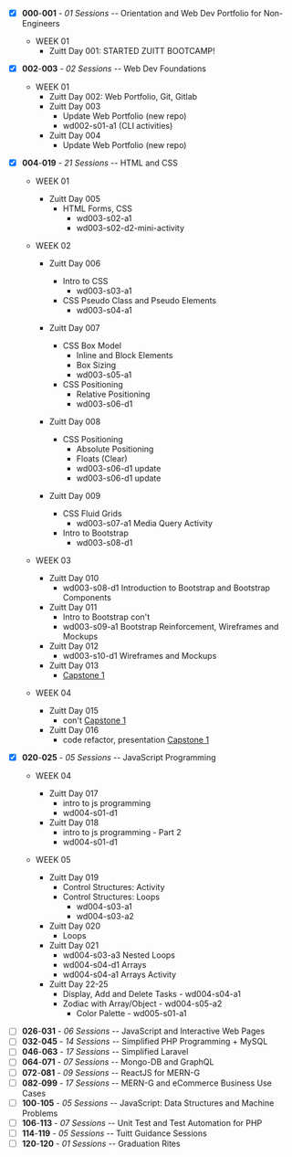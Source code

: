 - [x] **000**-**001** - _01 Sessions_ -- Orientation and Web Dev Portfolio for Non-Engineers

  - WEEK 01
    - Zuitt Day 001: STARTED ZUITT BOOTCAMP!

- [x] **002**-**003** - _02 Sessions_ -- Web Dev Foundations

  - WEEK 01
    - Zuitt Day 002: Web Portfolio, Git, Gitlab
    - Zuitt Day 003
      - Update Web Portfolio (new repo)
      - wd002-s01-a1 (CLI activities)
    - Zuitt Day 004
      - Update Web Portfolio (new repo)

- [x] **004**-**019** - _21 Sessions_ -- HTML and CSS

  - WEEK 01

    - Zuitt Day 005
      - HTML Forms, CSS
        - wd003-s02-a1
        - wd003-s02-d2-mini-activity

  - WEEK 02

    - Zuitt Day 006

      - Intro to CSS
        - wd003-s03-a1
      - CSS Pseudo Class and Pseudo Elements
        - wd003-s04-a1

    - Zuitt Day 007

      - CSS Box Model
        - Inline and Block Elements
        - Box Sizing
        - wd003-s05-a1
      - CSS Positioning
        - Relative Positioning
        - wd003-s06-d1

    - Zuitt Day 008

      - CSS Positioning
        - Absolute Positioning
        - Floats (Clear)
        - wd003-s06-d1 update
        - wd003-s06-d1 update

    - Zuitt Day 009

      - CSS Fluid Grids
        - wd003-s07-a1 Media Query Activity
      - Intro to Bootstrap
        - wd003-s08-d1

  - WEEK 03

    - Zuitt Day 010
      - wd003-s08-d1 Introduction to Bootstrap and Bootstrap Components
    - Zuitt Day 011
      - Intro to Bootstrap con't
      - wd003-s09-a1 Bootstrap Reinforcement, Wireframes and Mockups
    - Zuitt Day 012
      - wd003-s10-d1 Wireframes and Mockups
    - Zuitt Day 013
      - [Capstone 1](https://gitlab.com/ramidem/mcpinsan-capstone1)

  - WEEK 04

    - Zuitt Day 015
      - con't [Capstone 1](https://gitlab.com/ramidem/mcpinsan-capstone1)
    - Zuitt Day 016
      - code refactor, presentation [Capstone 1](https://gitlab.com/ramidem/mcpinsan-capstone1)

* [x] **020**-**025** - _05 Sessions_ -- JavaScript Programming

  - WEEK 04

    - Zuitt Day 017
      - intro to js programming
      - wd004-s01-d1
    - Zuitt Day 018
      - intro to js programming - Part 2
      - wd004-s01-d1

  - WEEK 05

    - Zuitt Day 019
      - Control Structures: Activity
      - Control Structures: Loops
        - wd004-s03-a1
        - wd004-s03-a2
    - Zuitt Day 020
      - Loops
    - Zuitt Day 021
      - wd004-s03-a3 Nested Loops
      - wd004-s04-d1 Arrays
      - wd004-s04-a1 Arrays Activity
    - Zuitt Day 22-25
      - Display, Add and Delete Tasks - wd004-s04-a1
      - Zodiac with Array/Object - wd004-s05-a2
        - Color Palette - wd005-s01-a1

- [ ] **026**-**031** - _06 Sessions_ -- JavaScript and Interactive Web Pages
- [ ] **032**-**045** - _14 Sessions_ -- Simplified PHP Programming + MySQL
- [ ] **046**-**063** - _17 Sessions_ -- Simplified Laravel
- [ ] **064**-**071** - _07 Sessions_ -- Mongo-DB and GraphQL
- [ ] **072**-**081** - _09 Sessions_ -- ReactJS for MERN-G
- [ ] **082**-**099** - _17 Sessions_ -- MERN-G and eCommerce Business Use Cases
- [ ] **100**-**105** - _05 Sessions_ -- JavaScript: Data Structures and Machine Problems
- [ ] **106**-**113** - _07 Sessions_ -- Unit Test and Test Automation for PHP
- [ ] **114**-**119** - _05 Sessions_ -- Tuitt Guidance Sessions
- [ ] **120**-**120** - _01 Sessions_ -- Graduation Rites
